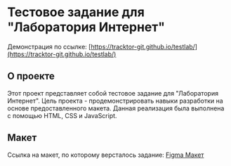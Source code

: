 # Тестовое задание для "Лаборатория Интернет"

Демонстрация по ссылке: [https://tracktor-git.github.io/testlab/](https://tracktor-git.github.io/testlab/)

## О проекте

Этот проект представляет собой тестовое задание для "Лаборатория Интернет". Цель проекта - продемонстрировать навыки разработки на основе предоставленного макета.
Данная реализация была выполнена с помощью HTML, CSS и JavaScript.

## Макет

Ссылка на макет, по которому версталось задание: [Figma Макет](https://www.figma.com/design/dFftQlRVKZWjYGfX6yWOGW/%D0%A2%D0%B5%D1%81%D1%82%D0%BE%D0%B2%D0%BE%D0%B5-%D0%B7%D0%B0%D0%B4%D0%B0%D0%BD%D0%B8%D0%B5?node-id=0-1&t=wbKCuv9xFkBG8TTp-0)
